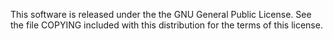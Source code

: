  This software is released under the the GNU General Public License. See the file COPYING included with this distribution for the terms of this license.

